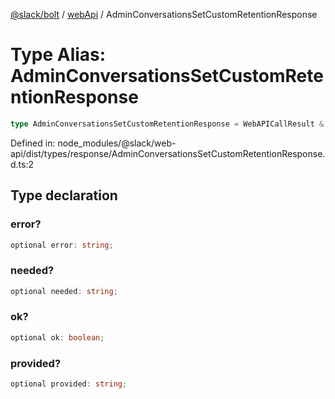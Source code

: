 [@slack/bolt](../../../../index.md) / [webApi](../index.md) / AdminConversationsSetCustomRetentionResponse

# Type Alias: AdminConversationsSetCustomRetentionResponse

```ts
type AdminConversationsSetCustomRetentionResponse = WebAPICallResult & object;
```

Defined in: node\_modules/@slack/web-api/dist/types/response/AdminConversationsSetCustomRetentionResponse.d.ts:2

## Type declaration

### error?

```ts
optional error: string;
```

### needed?

```ts
optional needed: string;
```

### ok?

```ts
optional ok: boolean;
```

### provided?

```ts
optional provided: string;
```
